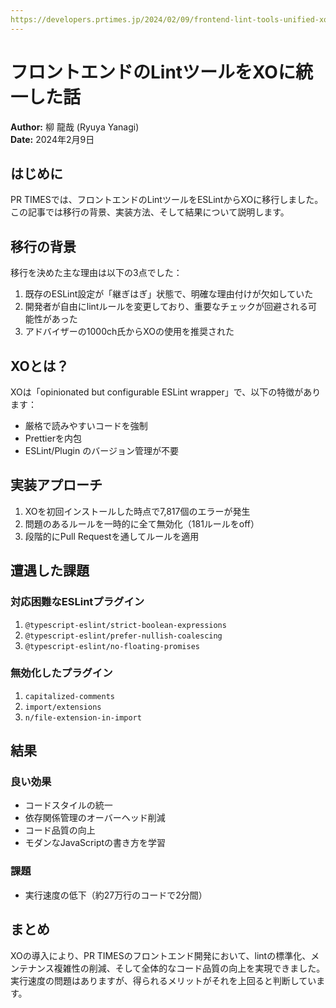 ```yaml
---
https://developers.prtimes.jp/2024/02/09/frontend-lint-tools-unified-xo/
---
```


# フロントエンドのLintツールをXOに統一した話

**Author:** 柳 龍哉 (Ryuya Yanagi)  
**Date:** 2024年2月9日

## はじめに

PR TIMESでは、フロントエンドのLintツールをESLintからXOに移行しました。この記事では移行の背景、実装方法、そして結果について説明します。

## 移行の背景

移行を決めた主な理由は以下の3点でした：

1. 既存のESLint設定が「継ぎはぎ」状態で、明確な理由付けが欠如していた
2. 開発者が自由にlintルールを変更しており、重要なチェックが回避される可能性があった
3. アドバイザーの1000ch氏からXOの使用を推奨された

## XOとは？

XOは「opinionated but configurable ESLint wrapper」で、以下の特徴があります：

- 厳格で読みやすいコードを強制
- Prettierを内包
- ESLint/Plugin のバージョン管理が不要

## 実装アプローチ

1. XOを初回インストールした時点で7,817個のエラーが発生
2. 問題のあるルールを一時的に全て無効化（181ルールをoff）
3. 段階的にPull Requestを通してルールを適用

## 遭遇した課題

### 対応困難なESLintプラグイン

1. `@typescript-eslint/strict-boolean-expressions`
2. `@typescript-eslint/prefer-nullish-coalescing`
3. `@typescript-eslint/no-floating-promises`

### 無効化したプラグイン

1. `capitalized-comments`
2. `import/extensions`
3. `n/file-extension-in-import`

## 結果

### 良い効果

- コードスタイルの統一
- 依存関係管理のオーバーヘッド削減
- コード品質の向上
- モダンなJavaScriptの書き方を学習

### 課題

- 実行速度の低下（約27万行のコードで2分間）

## まとめ

XOの導入により、PR TIMESのフロントエンド開発において、lintの標準化、メンテナンス複雑性の削減、そして全体的なコード品質の向上を実現できました。実行速度の問題はありますが、得られるメリットがそれを上回ると判断しています。
